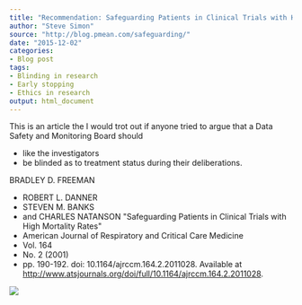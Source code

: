 ```yaml
---
title: "Recommendation: Safeguarding Patients in Clinical Trials with High Mortality Rates"
author: "Steve Simon"
source: "http://blog.pmean.com/safeguarding/"
date: "2015-12-02"
categories:
- Blog post
tags:
- Blinding in research
- Early stopping
- Ethics in research
output: html_document
---
```


This is an article the I would trot out if anyone tried to argue that a
Data Safety and Monitoring Board should
- like the investigators
- be
blinded as to treatment status during their deliberations.

<!---More--->

BRADLEY D. FREEMAN
- ROBERT L. DANNER
- STEVEN M. BANKS
- and CHARLES
NATANSON "Safeguarding Patients in Clinical Trials with High Mortality
Rates"
- American Journal of Respiratory and Critical Care Medicine
- Vol.
164
- No. 2 (2001)
- pp. 190-192. doi: 10.1164/ajrccm.164.2.2011028.
Available at
<http://www.atsjournals.org/doi/full/10.1164/ajrccm.164.2.2011028>.

![](http://www.pmean.com/images/images/15/safeguarding01.png)




